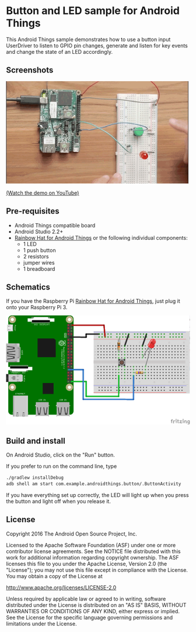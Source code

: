 # Button and LED sample for Android Things

This Android Things sample demonstrates how to use a button input
UserDriver to listen to GPIO pin changes, generate and listen for key events
and change the state of an LED accordingly.

## Screenshots

![Button sample demo][demo-gif]

[(Watch the demo on YouTube)][demo-yt]

## Pre-requisites

- Android Things compatible board
- Android Studio 2.2+
- [Rainbow Hat for Android Things](https://shop.pimoroni.com/products/rainbow-hat-for-android-things) or the following individual components:
    - 1 LED
    - 1 push button
    - 2 resistors
    - jumper wires
    - 1 breadboard

## Schematics

If you have the Raspberry Pi [Rainbow Hat for Android Things](https://shop.pimoroni.com/products/rainbow-hat-for-android-things), just plug it onto your Raspberry Pi 3.

![Schematics for Raspberry Pi 3](rpi3_schematics.png)

## Build and install

On Android Studio, click on the "Run" button.

If you prefer to run on the command line, type

```bash
./gradlew installDebug
adb shell am start com.example.androidthings.button/.ButtonActivity
```

If you have everything set up correctly, the LED will light up when you press
the button and light off when you release it.

## License

Copyright 2016 The Android Open Source Project, Inc.

Licensed to the Apache Software Foundation (ASF) under one or more contributor
license agreements.  See the NOTICE file distributed with this work for
additional information regarding copyright ownership.  The ASF licenses this
file to you under the Apache License, Version 2.0 (the "License"); you may not
use this file except in compliance with the License.  You may obtain a copy of
the License at

  http://www.apache.org/licenses/LICENSE-2.0

Unless required by applicable law or agreed to in writing, software
distributed under the License is distributed on an "AS IS" BASIS, WITHOUT
WARRANTIES OR CONDITIONS OF ANY KIND, either express or implied.  See the
License for the specific language governing permissions and limitations under
the License.

[demo-yt]: https://www.youtube.com/watch?v=hKmPZryY_Qc&index=3&list=PLWz5rJ2EKKc-GjpNkFe9q3DhE2voJscDT
[demo-gif]: demo1.gif